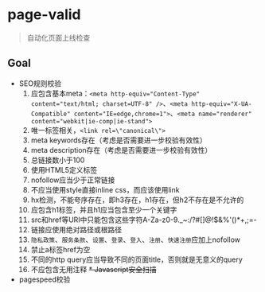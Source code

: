 page-valid
==========

> 自动化页面上线检查

Goal
----

* SEO规则校验
    1. 应包含基本meta：`<meta http-equiv="Content-Type" content="text/html; charset=UTF-8" />`、`<meta http-equiv="X-UA-Compatible" content="IE=edge,chrome=1">`、`<meta name="renderer" content="webkit|ie-comp|ie-stand">`
    2. 唯一标签相关，`<link rel=\"canonical\">`
    3. meta keywords存在（考虑是否需要进一步校验有效性）
    4. meta description存在（考虑是否需要进一步校验有效性）
    5. 总链接数小于100
    6. 使用HTML5定义标签<!doctype html>
    7. nofollow应当少于正常链接
    8. 不应当使用style直接inline css，而应该使用link
    9. hx检测，不能夸序存在，即h3存在，h1存在，但h2不存在是不允许的
    10. 应包含h1标签，并且h1应当包含至少一个关键字
    11. src和href等URI中只能包含这些字符A-Za-z0-9._~:/?#[]@!$&%'()*+,;=-
    12. 链接应使用绝对路径或根路径
    13. `隐私政策`、`服务条款`、`设置`、`登录`、`登入`、`注册`、`快速注册`应加上nofollow
    14. 禁止a标签href为空
    15. 不同的http query应当导致不同的页面title，否则就是无意义的query
    16. 不应包含无用注释
<del>* Javascript安全扫描</del>
* pagespeed校验